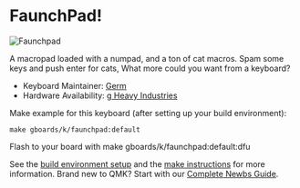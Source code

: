 # FaunchPad!

![Faunchpad](https://assets.bigcartel.com/product_images/247416671/IMG_20191025_1322045-01.jpeg)

A macropad loaded with a numpad, and a ton of cat macros. Spam some keys and push enter for cats, What more could you want from a keyboard?

* Keyboard Maintainer: [Germ](https://github.com/germ)  
* Hardware Availability: [g Heavy Industries](https://www.gboards.ca/product)

Make example for this keyboard (after setting up your build environment):

    make gboards/k/faunchpad:default

Flash to your board with
    make gboards/k/faunchpad:default:dfu 

See the [build environment setup](https://docs.qmk.fm/#/getting_started_build_tools) and the [make instructions](https://docs.qmk.fm/#/getting_started_make_guide) for more information. Brand new to QMK? Start with our [Complete Newbs Guide](https://docs.qmk.fm/#/newbs).
